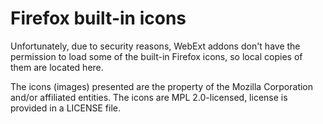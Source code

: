 # Firefox built-in icons

Unfortunately, due to security reasons, WebExt addons don't have the permission to load some of the built-in Firefox icons, so local copies of them are located here.

The icons (images) presented are the property of the Mozilla Corporation and/or affiliated entities. The icons are MPL 2.0-licensed, license is provided in a LICENSE file.
